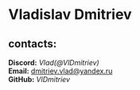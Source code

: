 # Vladislav Dmitriev

## contacts:  

**Discord:** *Vlad(@VlDmitriev)*  
**Email:** dmitriev.vlad@yandex.ru  
**GitHub:** *VlDmitriev* 